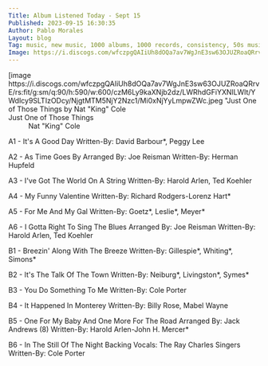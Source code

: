 ```yaml
---
Title: Album Listened Today - Sept 15
Published: 2023-09-15 16:30:35
Author: Pablo Morales
Layout: blog
Tag: music, new music, 1000 albums, 1000 records, consistency, 50s music, Nat "King" Cole
Image: https://i.discogs.com/wfczpgQAIiUh8dOQa7av7WgJnE3sw63OJUZRoaQRrvE/rs:fit/g:sm/q:90/h:590/w:600/czM6Ly9kaXNjb2dz/LWRhdGFiYXNlLWlt/YWdlcy9SLTIzODcy/NjgtMTM5NjY2Nzc1/Mi0xNjYyLmpwZWc.jpeg
---
```

<article class="athelas pa4 grey">
  <div class="f4 f4-ns lh-copy measure center" markdown="1">
[image https://i.discogs.com/wfczpgQAIiUh8dOQa7av7WgJnE3sw63OJUZRoaQRrvE/rs:fit/g:sm/q:90/h:590/w:600/czM6Ly9kaXNjb2dz/LWRhdGFiYXNlLWlt/YWdlcy9SLTIzODcy/NjgtMTM5NjY2Nzc1/Mi0xNjYyLmpwZWc.jpeg "Just One of Those Things by Nat "King" Cole</"]
<dl class="lh-title pa4 mt0">
  <dt class="f4 b">Just One of Those Things</dt>
  <dd class="ml0">Nat "King" Cole</dd>
</dl>

A1 - It's A Good Day
Written-By: David Barbour*, Peggy Lee

A2 - As Time Goes By
Arranged By: Joe Reisman
Written-By: Herman Hupfeld

A3 - I've Got The World On A String
Written-By: Harold Arlen, Ted Koehler

A4 - My Funny Valentine
Written-By: Richard Rodgers-Lorenz Hart*

A5 - For Me And My Gal
Written-By: Goetz*, Leslie*, Meyer*

A6 - I Gotta Right To Sing The Blues
Arranged By: Joe Reisman
Written-By: Harold Arlen, Ted Koehler

B1 - Breezin' Along With The Breeze
Written-By: Gillespie*, Whiting*, Simons*

B2 - It's The Talk Of The Town
Written-By: Neiburg*, Livingston*, Symes*

B3 - You Do Something To Me
Written-By: Cole Porter

B4 - It Happened In Monterey
Written-By: Billy Rose, Mabel Wayne

B5 - One For My Baby And One More For The Road
Arranged By: Jack Andrews (8)
Written-By: Harold Arlen-John H. Mercer*

B6 - In The Still Of The Night
Backing Vocals: The Ray Charles Singers
Written-By: Cole Porter


  </div>
</article>
